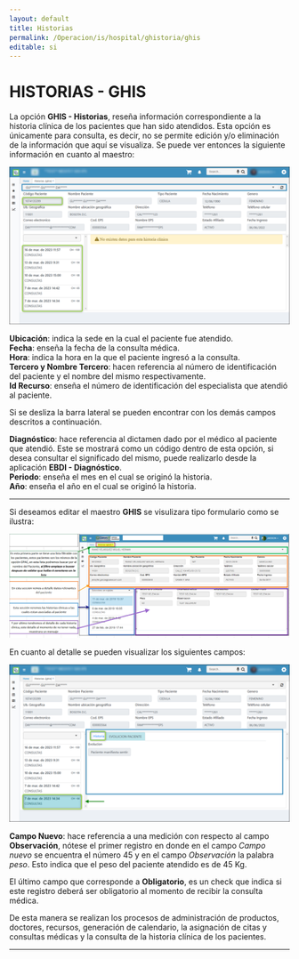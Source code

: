 ```yaml
---
layout: default
title: Historias
permalink: /Operacion/is/hospital/ghistoria/ghis
editable: si
---
```


# HISTORIAS - GHIS


La opción **GHIS - Historias**, reseña información correspondiente a la historia clínica de los pacientes que han sido atendidos. Esta opción es únicamente para consulta, es decir, no se permite edición y/o eliminación de la información que aquí se visualiza. Se puede ver entonces la siguiente información en cuanto al maestro:  


![](ghis1.png)


**Ubicación**: indica la sede en la cual el paciente fue atendido.  
**Fecha**: enseña la fecha de la consulta médica.  
**Hora**: indica la hora en la que el paciente ingresó a la consulta.  
**Tercero y Nombre Tercero**: hacen referencia al número de identificación del paciente y el nombre del mismo respectivamente.  
**Id Recurso**: enseña el número de identificación del especialista que atendió al paciente.  

Si se desliza la barra lateral se pueden encontrar con los demás campos descritos a continuación.  

**Diagnóstico**: hace referencia al dictamen dado por el médico al paciente que atendió. Este se mostrará como un código dentro de esta opción, si desea consultar el significado del mismo, puede realizarlo desde la aplicación **EBDI - Diagnóstico**.  
**Periodo**: enseña el mes en el cual se originó la historia.  
**Año**: enseña el año en el cual se originó la historia.  
***************

Si deseamos editar el maestro **GHIS** se visulizara tipo formulario como se ilustra:

![](ghis3.png)



En cuanto al detalle se pueden visualizar los siguientes campos:  


![](ghis2.png)


**Campo Nuevo**: hace referencia a una medición con respecto al campo **Observación**, nótese el primer registro en donde en el campo _Campo nuevo_ se encuentra el número 45 y en el campo _Observación_ la palabra _peso_. Esto indica que el peso del paciente atendido es de 45 Kg.


El último campo que corresponde a **Obligatorio**, es un check que indica si este registro deberá ser obligatorio al momento de recibir la consulta médica.  

De esta manera se realizan los procesos de administración de productos, doctores, recursos, generación de calendario, la asignación de citas y consultas médicas y la consulta de la historia clínica de los pacientes.  

**************










